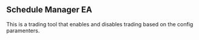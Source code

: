 Schedule Manager EA
-------------------

This is a trading tool that enables and disables trading based on the config paramenters.
